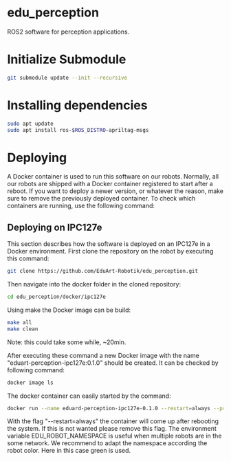 # edu_perception
ROS2 software for perception applications.

# Initialize Submodule

```bash
git submodule update --init --recursive
```
# Installing dependencies

```bash
sudo apt update
sudo apt install ros-$ROS_DISTRO-apriltag-msgs

```

# Deploying

A Docker container is used to run this software on our robots. Normally, all our robots are shipped with a Docker container registered to start after a reboot. If you want to deploy a newer version, or whatever the reason, make sure to remove the previously deployed container. To check which containers are running, use the following command:

## Deploying on IPC127e

This section describes how the software is deployed on an IPC127e in a Docker environment. First clone the repository on the robot by executing this command:

```bash
git clone https://github.com/EduArt-Robotik/edu_perception.git
```

Then navigate into the docker folder in the cloned repository:

```bash
cd edu_perception/docker/ipc127e
```

Using make the Docker image can be build:

```bash
make all
make clean
```

Note: this could take some while, ~20min.

After executing these command a new Docker image with the name "eduart-perception-ipc127e:0.1.0" should be created. It can be checked by following command:

```bash
docker image ls
```

The docker container can easily started by the command:

```bash
docker run --name eduard-perception-ipc127e-0.1.0 --restart=always --privileged -v /dev:/dev --network host --pid=host --group-add dialout --env EDU_ROBOT_NAMESPACE=/eduard/green eduart-perception-ipc127e:0.1.0
```

With the flag "--restart=always" the container will come up after rebooting the system. If this is not wanted please remove this flag. The environment variable EDU_ROBOT_NAMESPACE is useful when multiple robots are in the some network. We recommend to adapt the namespace according the robot color. Here in this case green is used.
